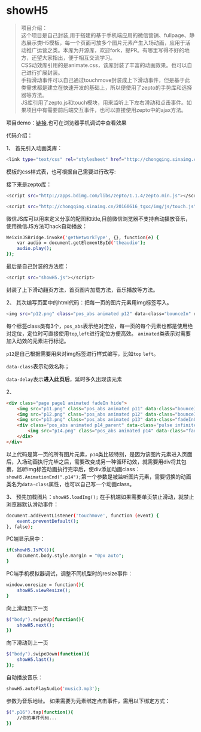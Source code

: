 ﻿# showH5

> 项目介绍：<br>
这个项目是自己封装,用于搭建的基于手机端应用的微信营销、fullpage、静态展示类H5模板，每一个页面可放多个图片元素产生入场动画，应用于活动推广运营之类。本库为开源库，欢迎fork，提PR。有哪里写得不好的地方，还望大家指出，便于相互交流学习。<br>
CSS动效库引用的是animate.css，该库封装了丰富的动画效果。也可以自己进行扩展封装。<br>
手指滑动事件可以自己通过touchmove封装成上下滑动事件，但是基于此类需求都是建立在快速开发的基础上，所以便使用了zepto的手势库和选择器等方法。<br>
JS库引用了zepto.js和touch模块，用来监听上下左右滑动和点击事件。如果项目中有需要前后端交互事件，也可以直接使用zepto中的ajax方法。

项目demo：[链接](http://cq.sina.com.cn/3/201703/323.html),也可在浏览器手机调试中查看效果

代码介绍：

1、
首先引入动画类库：

``` bash
<link type="text/css" rel="stylesheet" href="http://chongqing.sinaimg.cn/images/zyhcqr/css/animate.min.css">
```
模板的css样式表，也可根据自己需要进行改写:
<link type="text/css" rel="stylesheet" href="showH5.css">

接下来是zepto库：

``` bash
<script src="http://apps.bdimg.com/libs/zepto/1.1.4/zepto.min.js"></script>

<script src="http://chongqing.sinaimg.cn/20160616_tgxc/img/js/touch.js"></script>
```

微信JS库可以用来定义分享的配图和title,目前微信浏览器不支持自动播放音乐，使用微信JS方法可hack自动播放：

``` bash
WeixinJSBridge.invoke('getNetworkType', {}, function(e) {
    var audio = document.getElementById('theaudio');
    audio.play();
});
```

最后是自己封装的方法库：

``` bash
<script src="showH5.js"></script>
```

封装了上下滑动翻页方法，首页图片加载方法，音乐播放等方法。

2、
其次编写页面中的html代码：把每一页的图片元素用img标签写入。

``` bash
<img src="p12.png" class="pos_abs animated p12" data-class="bounceIn" data-delay="1.3s">
```

每个标签class类有3个，`pos_abs`表示绝对定位，每一页的每个元素也都是使用绝对定位，定位时可直接使用`top`,`left`进行定位方便高效。
 `animated`类表示对需要加入动效的元素进行标记。
 
`p12`是自己根据需要用来对img标签进行样式编写，比如`top` `left`。

`data-class`表示动效名称；

`data-delay`表示**进入此页后**，延时多久出现该元素

2、
``` html
<div class="page page1 animated fadeIn hide">
    <img src="p11.png" class="pos_abs animated p11" data-class="bounceInDown" data-delay="0.3s">
    <img src="p12.png" class="pos_abs animated p12" data-class="bounceIn" data-delay="1.3s">
    <img src="p13.png" class="pos_abs animated p13" data-class="fadeInUp" data-delay="2.3s">
    <div class="pos_abs animated p14_parent" data-class="pulse infinite">
        <img src="p14.png" class="pos_abs animated p14" data-class="fadeInUp" data-delay="3.3s" alt=""> 
    </div>
</div>
```
以上代码是第一页的所有图片元素，`p14`类比较特别，是因为该图片元素进入页面后，入场动画执行完毕之后，需要改变成另一种循环动效，就需要用div将其包裹，监听img标签动画执行完毕后，使div添加动画class：
`showH5.AnimationEnd(".p14");`第一个参数是被监听图片元素，需要切换的动画类名为`data-class`属性，也可以自己写一个动画class。

3、
预先加载图片：`showH5.loadImg();`
在手机端如果需要单页禁止滑动，就禁止浏览器默认滑动事件：
``` bash
document.addEventListener('touchmove', function (event) {
    event.preventDefault();
}, false);
```
PC端显示居中：
``` bash
if(showH5.IsPC()){
    document.body.style.margin = "0px auto";
} 
```
PC端手机模拟器调试，调整不同机型时的resize事件：
``` bash
window.onresize = function(){
    showH5.viewResize();
}
```
向上滑动到下一页<br>
``` bash
$("body").swipeUp(function(){ 
    showH5.next();                
})
```
向下滑动到上一页
``` bash
$("body").swipeDown(function(){ 
    showH5.last();                
});
```
自动播放音乐：
``` bash
showH5.autoPlayAudio('music3.mp3');
```
参数为音乐地址。
如果需要为元素绑定点击事件，需用以下绑定方式：<br>
``` bash
$(".p16").tap(function(){
    //你的事件代码...
})
```
